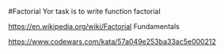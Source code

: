 #Factorial 
Yor task is to write function factorial

https://en.wikipedia.org/wiki/Factorial
Fundamentals


https://www.codewars.com/kata/57a049e253ba33ac5e000212